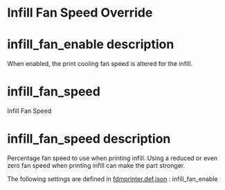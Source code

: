 # Infill Fan Speed Override


# infill_fan_enable description
When enabled, the print cooling fan speed is altered for the infill.


# infill_fan_speed
Infill Fan Speed


# infill_fan_speed description
Percentage fan speed to use when printing infill. Using a reduced or even zero fan speed when printing infill can make the part stronger.

The following settings are defined in [fdmprinter.def.json](https://github.com/smartavionics/Cura/blob/mb-master/resources/definitions/fdmprinter.def.json) : infill_fan_enable